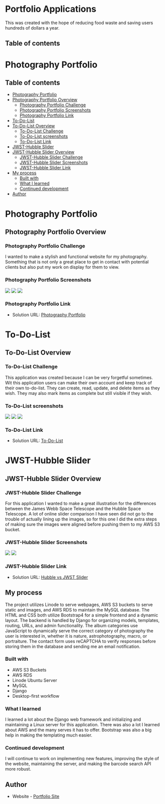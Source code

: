 # Portfolio Applications

This was created with the hope of reducing food waste and saving users hundreds of dollars a year. 

## Table of contents


# Photography Portfolio

## Table of contents
- [Photography Portfolio](#photography-portfolio)
-   [Photography Portfolio Overview](#photography-portfolio-overview)
    - [Photography Portfolio Challenge](#photography-portfolio-challenge)
    - [Photography Portfolio Screenshots](#photography-portfolio-screenshots)
    - [Photography Portfolio Link](#photography-portfolio-link)
- [To-Do-List](#to-do-list)
-   [To-Do-List Overview](#to-do-list-overview)
    - [To-Do-List Challenge](#to-do-list-challenge)
    - [To-Do-List screenshots](#to-do-list-screenshots)
    - [To-Do-List Link](#to-do-list-link)
- [JWST-Hubble Slider](#jwst-hubble-slider)
-   [JWST-Hubble Slider Overview](#jwst-hubble-slider-overview)
    - [JWST-Hubble Slider Challenge](#jwst-hubble-slider-challenge)
    - [JWST-Hubble Slider Screenshots](#jwst-hubble-slider-screenshots)
    - [JWST-Hubble Slider Link](#jwst-hubble-slider-link)
- [My process](#my-process)
  - [Built with](#built-with)
  - [What I learned](#what-i-learned)
  - [Continued development](#continued-development)
- [Author](#author)

# Photography Portfolio

## Photography Portfolio Overview

### Photography Portfolio Challenge

I wanted to make a stylish and functional website for my photography. Something that is not only a great place to get in contact with potential clients but also put my work on display for them to view.

### Photography Portfolio Screenshots

![](./screenshots/photo_index.jpg)
![](./screenshots/patination_filters.jpg)
![](./screenshots/contact.jpg)



### Photography Portfolio Link

- Solution URL: [Photography Portfolio](https://www.stephen.photography/)

# To-Do-List

## To-Do-List Overview

### To-Do-List Challenge

This application was created because I can be very forgetful sometimes. Wit this application users can make their own account and keep track of their own to-do-list. They can create, read, update, and delete items as they wish. They may also mark items as complete but still visible if they wish.

### To-Do-List screenshots

![](./screenshots/to_do_list_login.jpg)
![](./screenshots/to_do_items.jpg)
![](./screenshots/to_do_add.jpg)



### To-Do-List Link

- Solution URL: [To-Do-List](https://www.stephen.photography/todolist/)

# JWST-Hubble Slider

## JWST-Hubble Slider Overview

### JWST-Hubble Slider Challenge

For this application I wanted to make a great illustration for the differences between the James Webb Space Telescope and the Hubble Space Telescope. A lot of online slider comparison I have seen did not go to the trouble of actually lining up the images, so for this one I did the extra steps of making sure the images were aligned before pushing them to my AWS S3 bucket.

### JWST-Hubble Slider Screenshots

![](./screenshots/stephansquintetscreenshot.jpg)
![](./screenshots/carinanebulascreenshot.jpg)




### JWST-Hubble Slider Link

- Solution URL: [Hubble vs JWST Slider](https://www.stephen.photography/hubble-vs-jwst/carina-nebula/)


## My process

The project utilizes Linode to serve webpages, AWS S3 buckets to serve static and images, and AWS RDS to maintain the MySQL database. The HTML and CSS both utilize Bootstrap4 for a simple frontend and a dynamic layout. The backend is handled by Django for organizing models, templates, routing, URLs, and admin functionality. The album categories use JavaScript to dynamically serve the correct category of photography the user is interested in, whether it is nature, astrophotography, macro, or portraiture. The contact form uses reCAPTCHA to verify responses before storing them in the database and sending me an email notification.

### Built with

- AWS S3 Buckets
- AWS RDS
- Linode Ubuntu Server
- MySQL
- Django
- Desktop-first workflow



### What I learned

I learned a lot about the Django web framework and initializing and maintaining a Linux server for this application. There was also a lot I learned about AWS and the many serves it has to offer. Bootstrap was also a big help in making the templating much easier.

### Continued development


I will continue to work on implementing new features, improving the style of the website, maintaining the server, and making the barcode search API more robust.


## Author

- Website - [Portfolio Site](https://www.stephen.photography/portfolio)


